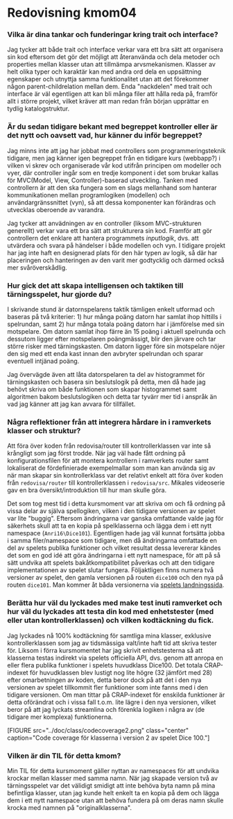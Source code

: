 ---
---
Redovisning kmom04
=========================

### Vilka är dina tankar och funderingar kring trait och interface?

Jag tycker att både trait och interface verkar vara ett bra sätt att organisera sin kod eftersom det gör det möjligt att återanvända och dela metoder och properties mellan klasser utan att tillmämpa arvsmekanismen. Klasser av helt olika typer och karaktär kan med andra ord dela en uppsättning egenskaper och utnyttja samma funktionalitet utan att det förekommer någon parent-childrelation mellan dem. Enda "nackdelen" med trait och interface är väl egentligen att kan bli många filer att hålla reda på, framför allt i större projekt, vilket kräver att man redan från början upprättar en tydlig katalogstruktur.

### Är du sedan tidigare bekant med begreppet kontroller eller är det nytt och oavsett vad, hur känner du inför begreppet?

Jag minns inte att jag har jobbat med controllers som programmeringsteknik tidigare, men jag känner igen begreppet från en tidigare kurs (webbapp?) i vilken vi skrev och organiserade vår kod utifrån principen om modeller och vyer, där controller ingår som en tredje komponent i det som brukar kallas för MVC(Model, View, Controller)-baserad utveckling. Tanken med controllern är att den ska fungera som en slags mellanhand som hanterar kommunikationen mellan programlogiken (modellen) och användargränssnittet (vyn), så att dessa komponenter kan förändras och utvecklas oberoende av varandra.

Jag tycker att anvädningen av en controller (liksom MVC-strukturen generellt) verkar vara ett bra sätt att strukturera sin kod. Framför att gör controllern det enklare att hantera programmets *inputlogik*, dvs. att utvärdera och svara på händelser i både modellen och vyn. I tidigare projekt har jag inte haft en designerad plats för den här typen av logik, så där har placeringen och hanteringen av den varit mer godtycklig och därmed också mer svåröverskådlig.

### Hur gick det att skapa intelligensen och taktiken till tärningsspelet, hur gjorde du?

I skrivande stund är datornspelarens taktik tämligen enkelt utformad och baseras på två kriterier: 1) hur många poäng datorn har samlat ihop hittills i spelrundan, samt 2) hur många totala poäng datorn har i jämförelse med sin motspelare. Om datorn samlat ihop färre än 15 poäng i aktuell spelrunda och dessutom ligger efter motspelaren poängmässigt, blir den järvare och tar större risker med tärningskasten. Om datorn ligger före sin motspelare nöjer den sig med ett enda kast innan den avbryter spelrundan och sparar eventuell intjänad poäng.

Jag övervägde även att låta datorspelaren ta del av histogrammet för tärningskasten och basera sin beslutslogik på detta, men då hade jag behövt skriva om både funktionen som skapar histogrammet samt algoritmen bakom beslutslogiken och detta tar tyvärr mer tid i anspråk än vad jag känner att jag kan avvara för tillfället.

### Några reflektioner från att integrera hårdare in i ramverkets klasser och struktur?

Att föra över koden från redovisa/router till kontrollerklassen var inte så krångligt som jag först trodde. När jag väl hade fått ordning på konfigurationsfilen för att montera kontrollern i ramverkets router samt lokaliserat de fördefinierade exempelmallar som man kan använda sig av när man skapar sin kontrollerklass var det relativt enkelt att föra över koden från <code>redovisa/router</code> till kontrollerklassen i <code>redovisa/src</code>. Mikales videoserie gav en bra översikt/introduktion till hur man skulle göra.

Det som tog mest tid i detta kursmoment var att skriva om och få ordning på vissa delar av själva spellogiken, vilken i den tidigare versionen av spelet var lite "buggig". Eftersom ändringarna var ganska omfattande valde jag för säkerhets skull att ta en kopia på spelklasserna och lägga dem i ett nytt namespace (<code>Anri16\\Dice101</code>). Egentligen hade jag väl kunnat fortsätta jobba i samma filer/namespace som tidigare, men då ändringarna omfattade en del av spelets publika funktioner och vilket resultat dessa levererar kändes det som en god idé att göra ändringarna i ett nytt namespace, för att på så sätt undvika att spelets bakåtkompatibilitet påverkas och att den tidigare implementationen av spelet slutar fungera. Följaktligen finns numera två versioner av spelet, den gamla versionen på routen <code>dice100</code> och den nya på routen <code>dice101</code>. Man kommer åt båda versionerna via [spelets landningssida](dice100).

### Berätta hur väl du lyckades med make test inuti ramverket och hur väl du lyckades att testa din kod med enhetstester (med eller utan kontrollerklassen) och vilken kodtäckning du fick.

Jag lyckades nå 100% kodtäckning för samtliga mina klasser, exklusive kontrollerklassen som jag av tidsmässiga valt/inte haft tid att skriva tester för. Liksom i förra kursmomentet har jag skrivit enhetstesterna så att klasserna testas indirekt via spelets officiella API, dvs. genom att anropa en eller flera publika funktioner i spelets huvudklass Dice100. Det totala CRAP-indexet för huvudklassen blev lustigt nog lite högre (32 jämfört med 28) efter omarbetningen av koden, detta beror dock på att det i den nya versionen av spelet tillkommit fler funktioner som inte fanns med i den tidigare versionen. Om man tittar på CRAP-indexet för enskilda funktioner är detta oförändrat och i vissa fall t.o.m. lite lägre i den nya versionen, vilket beror på att jag lyckats streamlina och förenkla logiken i några av (de tidigare mer komplexa) funktionerna.

[FIGURE src="../doc/class/codecoverage2.png" class="center" caption="Code coverage för klasserna i version 2 av spelet Dice 100."]

### Vilken är din TIL för detta kmom?

Min TIL för detta kursmoment gäller nyttan av namespaces för att undvika krockar mellan klasser med samma namn. När jag skapade version två av tärningsspelet var det välidigt smidigt att inte behöva byta namn på mina befintliga klasser, utan jag kunde helt enkelt ta en kopia på dem och lägga dem i ett nytt namespace utan att behöva fundera på om deras namn skulle krocka med namnen på "originalklasserna".
